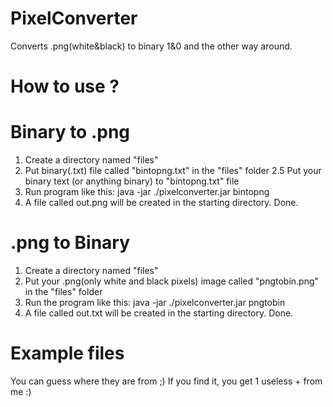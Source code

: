 # PixelConverter
Converts .png(white&amp;black) to binary 1&amp;0 and the other way around.

# How to use ?
# Binary to .png
1. Create a directory named "files"
2. Put binary(.txt) file called "bintopng.txt" in the "files" folder
2.5 Put your binary text (or anything binary) to "bintopng.txt" file
3. Run program like this:
  java -jar ./pixelconverter.jar bintopng
4. A file called out.png will be created in the starting directory. Done.

# .png to Binary
1. Create a directory named "files"
2. Put your .png(only white and black pixels) image called "pngtobin.png" in the "files" folder
3. Run the program like this:
  java -jar ./pixelconverter.jar pngtobin
4. A file called out.txt will be created in the starting directory. Done.

# Example files
You can guess where they are from ;)
If you find it, you get 1 useless + from me :)

